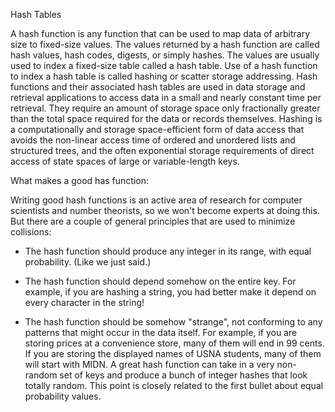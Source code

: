 Hash Tables

A hash function is any function that can be used to map data of arbitrary size to fixed-size values. The values returned by a hash function are called hash values, hash codes, digests, or simply hashes. The values are usually used to index a fixed-size table called a hash table. Use of a hash function to index a hash table is called hashing or scatter storage addressing.
Hash functions and their associated hash tables are used in data storage and retrieval applications to access data in a small and nearly constant time per retrieval. They require an amount of storage space only fractionally greater than the total space required for the data or records themselves. Hashing is a computationally and storage space-efficient form of data access that avoids the non-linear access time of ordered and unordered lists and structured trees, and the often exponential storage requirements of direct access of state spaces of large or variable-length keys.

What makes a good has function:

Writing good hash functions is an active area of research for computer scientists and number theorists, so we won't become experts at doing this. But there are a couple of general principles that are used to minimize collisions:

 - The hash function should produce any integer in its range, with equal probability. (Like we just said.)

 - The hash function should depend somehow on the entire key. For example, if you are hashing a string, you had better make it depend on every character in the string!

 - The hash function should be somehow "strange", not conforming to any patterns that might occur in the data itself. For example, if you are storing prices at a convenience store, many of them will end in 99 cents. If you are storing the displayed names of USNA students, many of them will start with MIDN. A great hash function can take in a very non-random set of keys and produce a bunch of integer hashes that look totally random. This point is closely related to the first bullet about equal probability values.

